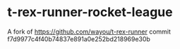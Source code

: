 # t-rex-runner-rocket-league
A fork of https://github.com/wayou/t-rex-runner commit f7d9977c4f40b74837e891a0e252bd218969e30b

